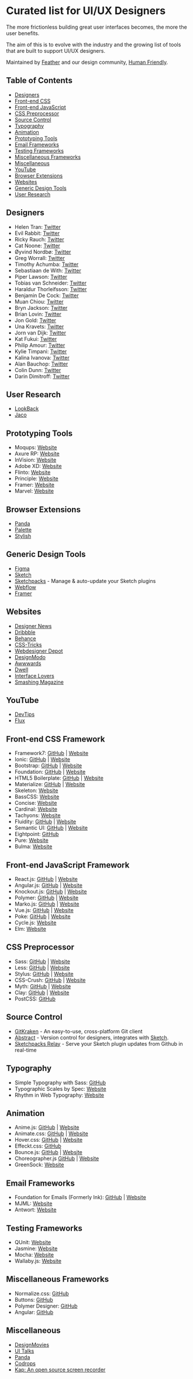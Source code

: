 # Curated list for UI/UX Designers

The more frictionless building great user interfaces becomes, the more the user benefits.

The aim of this is to evolve with the industry and the growing list of tools that are built to support UI/UX designers.

Maintained by [Feather](https://feather-cfm.com/) and our design community, [Human Friendly](https://uiux.blog).

## Table of Contents
* [Designers](#designers)
* [Front-end CSS](#front-end-css)
* [Front-end JavaScript](#front-end-javascript)
* [CSS Preprocessor](#css-preprocessor)
* [Source Control](#source-control)
* [Typography](#typography)
* [Animation](#animation)
* [Prototyping Tools](#prototyping-tools)
* [Email Frameworks](#email-frameworks)
* [Testing Frameworks](#testing-frameworks)
* [Miscellaneous Frameworks](#miscellaneous-frameworks)
* [Miscellaneous](#miscellaneous)
* [YouTube](#youtube)
* [Browser Extensions](#browser-extensions)
* [Websites](#websites)
* [Generic Design Tools](#generic-design-tools)
* [User Research](#user-research)

## Designers
* Helen Tran: [Twitter](https://twitter.com/tranhelen)
* Evil Rabbit: [Twitter](https://twitter.com/evilrabbit_)
* Ricky Rauch: [Twitter](https://twitter.com/rickyrauch)
* Cat Noone: [Twitter](https://twitter.com/imcatnoone)
* Øyvind Nordbø: [Twitter](https://twitter.com/onordbo)
* Greg Worrall: [Twitter](https://twitter.com/gregjwww)
* Timothy Achumba: [Twitter](https://twitter.com/timothyachumba)
* Sebastiaan de With: [Twitter](https://twitter.com/sdw)
* Piper Lawson: [Twitter](https://twitter.com/UxPiper)
* Tobias van Schneider: [Twitter](https://twitter.com/vanschneider)
* Haraldur Thorleifsson: [Twitter](https://twitter.com/iamharaldur)
* Benjamin De Cock: [Twitter](https://twitter.com/bdc)
* Muan Chiou: [Twitter](https://twitter.com/muanchiou)
* Bryn Jackson: [Twitter](https://twitter.com/uberbryn)
* Brian Lovin: [Twitter](https://twitter.com/brian_lovin)
* Jon Gold: [Twitter](https://twitter.com/jongold)
* Una Kravets: [Twitter](https://twitter.com/una)
* Jorn van Dijk: [Twitter](https://twitter.com/jornvandijk)
* Kat Fukui: [Twitter](https://twitter.com/katfukui)
* Philip Amour: [Twitter](https://twitter.com/philipamour)
* Kylie Timpani: [Twitter](https://twitter.com/kylietimpani)
* Kalina Ivanova: [Twitter](https://twitter.com/VertigoBirdie)
* Alan Bauchop: [Twitter](https://twitter.com/AlanInterface)
* Colin Dunn: [Twitter](https://twitter.com/colin_dunn)
* Darin Dimitroff: [Twitter](https://twitter.com/deezel)

## User Research
* [LookBack](https://lookback.io/)
* [Jaco](https://www.getjaco.com/)

## Prototyping Tools
* Moqups: [Website](https://moqups.com/)
* Axure RP: [Website](https://www.axure.com/)
* InVision: [Website](https://www.invisionapp.com/)
* Adobe XD: [Website](http://www.adobe.com/uk/products/experience-design.html)
* Flinto: [Website](https://flinto.com)
* Principle: [Website](http://principleformac.com/)
* Framer: [Website](https://framer.com/)
* Marvel: [Website](https://marvelapp.com/)

## Browser Extensions
* [Panda](https://usepanda.com/)
* [Palette](https://chrome.google.com/webstore/detail/palette/nmfbolhlkhjkmkkbginaicfpbpdjlfje)
* [Stylish](https://userstyles.org/)

## Generic Design Tools
* [Figma](https://www.figma.com/files)
* [Sketch](https://www.sketchapp.com/)
* [Sketchpacks](https://sketchpacks.com/) - Manage & auto-update your Sketch plugins
* [Webflow](https://webflow.com/)
* [Framer](https://framer.com/)

## Websites
* [Designer News](https://www.designernews.co/)
* [Dribbble](https://dribbble.com/)
* [Behance](https://www.behance.net/)
* [CSS-Tricks](https://css-tricks.com/)
* [Webdesigner Depot](http://www.webdesignerdepot.com/)
* [DesignModo](http://designmodo.com/)
* [Awwwards](http://www.awwwards.com/blog/)
* [Dwell](https://hello.dwell.com/)
* [Interface Lovers](https://interfacelovers.com/)
* [Smashing Magazine](https://www.smashingmagazine.com/articles/)


## YouTube
* [DevTips](https://www.youtube.com/user/DevTipsForDesigners)
* [Flux](https://www.youtube.com/channel/UCN7dywl5wDxTu1RM3eJ_h9Q)

## Front-end CSS Framework
* Framework7: [GitHub](https://github.com/framework7io/framework7) | [Website](http://framework7.io)
* Ionic: [GitHub](https://github.com/ionic-team/ionic) | [Website](https://ionicframework.com/)
* Bootstrap: [GitHub](https://github.com/twbs/bootstrap) | [Website](http://getbootstrap.com/)
* Foundation: [GitHub](https://github.com/zurb/foundation-sites) | [Website](http://foundation.zurb.com/)
* HTML5 Boilerplate: [GitHub](https://github.com/h5bp/html5-boilerplate) | [Website](https://html5boilerplate.com/)
* Materialize: [GitHub](https://github.com/Dogfalo/materialize) | [Website](http://materializecss.com/)
* Skeleton: [Website](http://getskeleton.com/)
* BassCSS: [Website](http://www.basscss.com/)
* Concise: [Website](http://concisecss.com/)
* Cardinal: [Website](http://cardinalcss.com/)
* Tachyons: [Website](http://tachyons.io/)
* Fluidity: [GitHub](https://github.com/mrmrs/fluidity) | [Website](http://fluidity.sexy/)
* Semantic UI: [GitHub](https://github.com/semantic-org/semantic-ui/) | [Website](https://semantic-ui.com/)
* Eightpoint: [GitHub](https://github.com/wulkano/eightpoint)
* Pure: [Website](https://purecss.io/)
* Bulma: [Website](http://bulma.io/)

## Front-end JavaScript Framework
* React.js: [GitHub](https://github.com/facebook/react) | [Website](https://facebook.github.io/react/)
* Angular.js: [GitHub](https://github.com/angular/angular.js) | [Website](https://angularjs.org/)
* Knockout.js: [GitHub](https://github.com/knockout/knockout) | [Website](http://knockoutjs.com/)
* Polymer: [GitHub](https://github.com/Polymer/polymer) | [Website](https://www.polymer-project.org/1.0/)
* Marko.js: [GitHub](https://github.com/marko-js/marko) | [Website](http://markojs.com/)
* Vue.js: [GitHub](https://github.com/vuejs/vue) | [Website](https://vuejs.org/)
* Poke: [GitHub](https://github.com/gregjw/poke) | [Website](https://poke.js.org/)
* Cycle.js: [Website](https://cycle.js.org/)
* Elm: [Website](http://elm-lang.org/)

## CSS Preprocessor
* Sass: [GitHub](https://github.com/sass/sass) | [Website](http://sass-lang.com/)
* Less: [GitHub](https://github.com/less/less.js) | [Website](http://lesscss.org/#)
* Stylus: [GitHub](https://github.com/stylus/stylus/) | [Website](http://stylus-lang.com/)
* CSS-Crush: [GitHub](https://github.com/peteboere/css-crush) | [Website](http://the-echoplex.net/csscrush/)
* Myth: [GitHub](https://github.com/segmentio/myth) | [Website](http://www.myth.io/)
* Clay: [GitHub](https://github.com/sebastiaanvisser/clay) | [Website](http://fvisser.nl/clay/)
* PostCSS: [GitHub](https://github.com/postcss/postcss)

## Source Control
* [GitKraken](https://www.gitkraken.com) - An easy-to-use, cross-platform Git client
* [Abstract](https://www.abstractapp.com/) - Version control for designers, integrates with [Sketch](https://www.sketchapp.com/).
* [Sketchpacks Relay](https://github.com/integration/sketchpacks-relay) - Serve your Sketch plugin updates from Github in real-time

## Typography
* Simple Typography with Sass: [GitHub](https://github.com/AdamMarsden/simple-typography)
* Typographic Scales by Spec: [Website](https://spec.fm/specifics/type-scale)
* Rhythm in Web Typography: [Website](https://betterwebtype.com/rhythm-in-web-typography)

## Animation
* Anime.js: [GitHub](https://github.com/juliangarnier/anime) | [Website](http://anime-js.com/)
* Animate.css: [GitHub](https://github.com/daneden/animate.css) | [Website](http://daneden.github.io/animate.css/)
* Hover.css: [GitHub](https://github.com/IanLunn/Hover) | [Website](http://ianlunn.github.io/Hover/)
* Effeckt.css: [GitHub](http://h5bp.github.io/Effeckt.css/)
* Bounce.js: [GitHub](https://github.com/tictail/bounce.js) | [Website](http://bouncejs.com/)
* Choreographer.js [GitHub](https://github.com/christinecha/choreographer-js) | [Website](https://christinecha.github.io/choreographer-js/)
* GreenSock: [Website](https://greensock.com/gsap)

## Email Frameworks
* Foundation for Emails (Formerly Ink): [GitHub](https://github.com/zurb/foundation-emails) | [Website](http://foundation.zurb.com/emails/email-templates.html)
* MJML: [Website](https://mjml.io/)
* Antwort: [Website](http://internations.github.io/antwort/)

## Testing Frameworks
* QUnit: [Website](https://qunitjs.com/)
* Jasmine: [Website](http://jasmine.github.io/)
* Mocha: [Website](https://mochajs.org/)
* Wallaby.js: [Website](https://wallabyjs.com/)

## Miscellaneous Frameworks
* Normalize.css: [GitHub](https://github.com/necolas/normalize.css)
* Buttons: [GitHub](https://github.com/alexwolfe/Buttons)
* Polymer Designer: [GitHub](https://github.com/Polymer/designer)
* Angular: [GitHub](https://github.com/angular/angular)

## Miscellaneous
* [DesignMovies](http://www.designmovi.es/)
* [UI Talks](http://talks.ui-patterns.com/)
* [Panda](http://usepanda.com/)
* [Codrops](http://tympanus.net/codrops/)
* [Kap: An open source screen recorder](https://getkap.co/)
